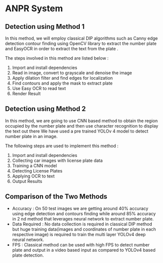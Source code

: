 # ANPR System

## Detection using Method 1
In this method, we will employ classical DIP algorithms such as Canny
edge detection contour finding using OpenCV library to extract the
number plate and EasyOCR in order to extract the text from the plate .

The steps involved in this method are listed below :
1. Import and install dependencies
2. Read in image, convert to grayscale and denoise the image
3. Apply dilation filter and find edges for localization
4. Find contours and apply the mask to extract plate
5. Use Easy OCR to read text
6. Render Result

## Detection using Method 2
In this method, we are going to use CNN based method to obtain the
region occupied by the number plate and then use character recognition
to display the text out there We have used a pre trained YOLOv 4 model
to detect number plate in an image.

The following steps are used to implement this method :
1. Import and install dependencies
2. Collecting car images with license plate data
3. Training a CNN model
4. Detecting License Plates
5. Applying OCR to text
6. Output Results

## Comparison of the Two Methods
+ Accuracy : On 50 test images we are getting around 40% accuracy using edge
detection and contours finding while around 85% accuracy in 2 nd method that
leverages neural network to extract number plate.
+ Data Required : No data collection is required in classical DIP method but huge training
data(images and coordinates of number plate in each respective image) is required to
train the multi layer YOLOv4 deep neural network.
+ FPS : Classical method can be used with high FPS to detect number plate and output in
a video based input as compared to YOLOv4 based plate detection.

